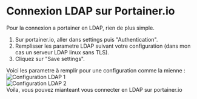# Connexion LDAP sur Portainer.io  
Pour la connexion a portainer en LDAP, rien de plus simple.  
1. Sur portainer.io, aller dans settings puis "Authentication".
2. Remplisser les parametre LDAP suivant votre configuration (dans mon cas un serveur LDAP linux sans TLS).
3. Cliquez sur "Save settings".

Voici les parametre à remplir pour une configuration comme la mienne :  
![Configuration LDAP 1](https://zupimages.net/up/22/18/q4d1.png)  
![Configuration LDAP 2](https://zupimages.net/up/22/18/bfc6.png)  
Voila, vous pouvez mianteant vous connecter en LDAP sur portainer.io
